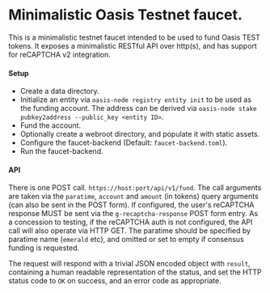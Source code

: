  # Minimalistic Oasis Testnet faucet.

 This is a minimalistic testnet faucet intended to be used to fund Oasis
 TEST tokens.  It exposes a minimalistic RESTful API over http(s), and
 has support for reCAPTCHA v2 integration.

 #### Setup

  * Create a data directory.
  * Initialize an entity via `oasis-node registry entity init` to be
    used as the funding account.  The address can be derived via
    `oasis-node stake pubkey2address --public_key <entity ID>`.
  * Fund the account.
  * Optionally create a webroot directory, and populate it with static
    assets.
  * Configure the faucet-backend (Default: `faucet-backend.toml`).
  * Run the faucet-backend.

#### API

There is one POST call. `https://host:port/api/v1/fund`.  The call
arguments are taken via the `paratime`, `account` and `amount` (in tokens)
query arguments (can also be sent in the POST form).  If configured, the
user's reCAPTCHA response MUST be sent via the `g-recaptcha-response` POST
form entry.  As a concession to testing, if the reCAPTCHA auth is not
configured, the API call will also operate via HTTP GET.  The paratime
should be specified by paratime name (`emerald` etc), and omitted or set
to empty if consensus funding is requested.

The request will respond with a trivial JSON encoded object with `result`,
containing a human readable representation of the status, and set the HTTP
status code to `OK` on success, and an error code as appropriate.
